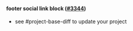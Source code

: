 #### footer social link block ([#3344](https://github.com/shopsys/shopsys/pull/3344))

-   see #project-base-diff to update your project
